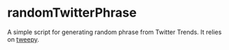 # randomTwitterPhrase
A simple script for generating random phrase from Twitter Trends. It relies on [tweepy](http://www.tweepy.org/).
